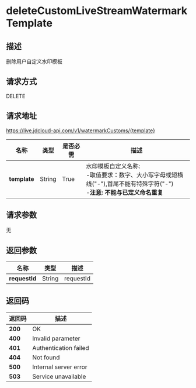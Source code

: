 # deleteCustomLiveStreamWatermarkTemplate


## 描述
删除用户自定义水印模板

## 请求方式
DELETE

## 请求地址
https://live.jdcloud-api.com/v1/watermarkCustoms/{template}

|名称|类型|是否必需|描述|
|---|---|---|---|
|**template**|String|True|水印模板自定义名称: <br>-取值要求：数字、大小写字母或短横线("-"),首尾不能有特殊字符("-") <br>-<b>注意: 不能与已定义命名重复</b>|

## 请求参数
无


## 返回参数
|名称|类型|描述|
|---|---|---|
|**requestId**|String|requestId|


## 返回码
|返回码|描述|
|---|---|
|**200**|OK|
|**400**|Invalid parameter|
|**401**|Authentication failed|
|**404**|Not found|
|**500**|Internal server error|
|**503**|Service unavailable|
